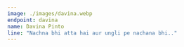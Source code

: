 ```yaml
---
image: ./images/davina.webp
endpoint: davina
name: Davina Pinto
line: "Nachna bhi atta hai aur ungli pe nachana bhi.."
---
```

